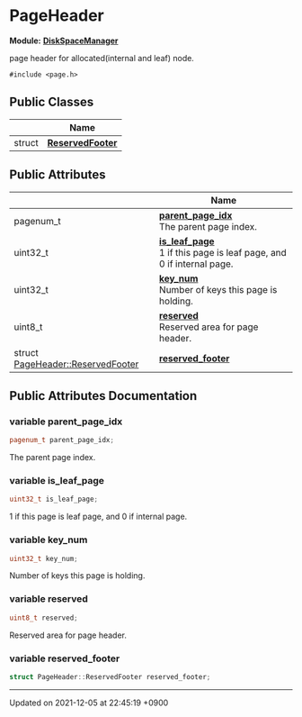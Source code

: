 

# PageHeader

**Module:** **[DiskSpaceManager](/Modules/DiskSpaceManager)**



page header for allocated(internal and leaf) node. 


`#include <page.h>`

## Public Classes

|                | Name           |
| -------------- | -------------- |
| struct | **[ReservedFooter](/Classes/PageHeader_1_1ReservedFooter)**  |

## Public Attributes

|                | Name           |
| -------------- | -------------- |
| pagenum_t | **[parent_page_idx](/Classes/PageHeader#variable-parent_page_idx)** <br>The parent page index.  |
| uint32_t | **[is_leaf_page](/Classes/PageHeader#variable-is_leaf_page)** <br>1 if this page is leaf page, and 0 if internal page.  |
| uint32_t | **[key_num](/Classes/PageHeader#variable-key_num)** <br>Number of keys this page is holding.  |
| uint8_t | **[reserved](/Classes/PageHeader#variable-reserved)** <br>Reserved area for page header.  |
| struct <a href="/Classes/PageHeader_1_1ReservedFooter">PageHeader::ReservedFooter</a> | **[reserved_footer](/Classes/PageHeader#variable-reserved_footer)**  |

## Public Attributes Documentation

### variable parent_page_idx

```cpp
pagenum_t parent_page_idx;
```

The parent page index. 

### variable is_leaf_page

```cpp
uint32_t is_leaf_page;
```

1 if this page is leaf page, and 0 if internal page. 

### variable key_num

```cpp
uint32_t key_num;
```

Number of keys this page is holding. 

### variable reserved

```cpp
uint8_t reserved;
```

Reserved area for page header. 

### variable reserved_footer

```cpp
struct PageHeader::ReservedFooter reserved_footer;
```


-------------------------------

Updated on 2021-12-05 at 22:45:19 +0900
